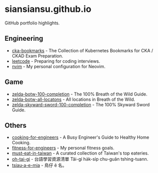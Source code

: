 # siansiansu.github.io

GitHub portfolio highlights.

## Engineering

- [cka-bookmarks](https://github.com/siansiansu/cka-bookmarks) - The Collection of Kubernetes Bookmarks for CKA / CKAD Exam Preparation.
- [leetcode](https://github.com/siansiansu/leetcode) - Preparing for coding interviews.
- [nvim](https://github.com/siansiansu/nvim) - My personal configuration for Neovim.

## Game

- [zelda-botw-100-completion](https://github.com/siansiansu/zelda-botw-100-completion) - The 100% Breath of the Wild Guide.
- [zelda-botw-all-locatons](https://github.com/siansiansu/zelda-botw-all-locatons) - All locations in Breath of the Wild.
- [zelda-skyward-sword-100-completion](https://github.com/siansiansu/zelda-skyward-sword-100-completion) - The 100% Skyward Sword Guide.

## Others

- [cooking-for-engineers](https://github.com/siansiansu/cooking-for-engineers) - A Busy Engineer's Guide to Healthy Home Cooking.
- [fitness-for-engineers](https://github.com/siansiansu/fitness-for-engineers) - My personal fitness goals.
- [must-eat-in-taiwan](https://github.com/siansiansu/must-eat-in-taiwan) - A curated collection of Taiwan's top eateries.
- [oh-tai-gi](https://github.com/siansiansu/oh-tai-gi) - 台語學習資源清單 Tâi-gí ha̍k-si̍p chu-guân tshing-tuann.
- [tsiau-a-e-mia](https://github.com/siansiansu/tsiau-a-e-mia) - 鳥仔 ê 名。
